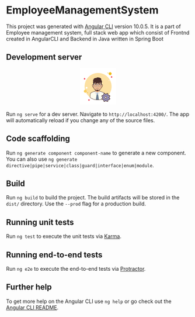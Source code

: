 # EmployeeManagementSystem

This project was generated with [Angular CLI](https://github.com/angular/angular-cli) version 10.0.5.
It is a part of Employee management system, full stack web app which consist of Frontnd created 
in AngularCLI and Backend in Java written in Spring Boot 
## Development server


<!--![alternative text](https://github.com/rwedzony/EmployeeManagementSystem_Front/blob/master/src/assets/img/admin1.png)-->

<!--![alternative text](https://github.com/rwedzony/EmployeeManagementSystem_Front/blob/master/src/assets/img/admin.png "Logo Title Text 1")-->

<p align="center">
  <img src="https://github.com/rwedzony/EmployeeManagementSystem_Front/blob/master/src/assets/img/admin1.png">
</p>


Run `ng serve` for a dev server. Navigate to `http://localhost:4200/`. The app will automatically reload if you change any of the source files.

## Code scaffolding

Run `ng generate component component-name` to generate a new component. You can also use `ng generate directive|pipe|service|class|guard|interface|enum|module`.

## Build

Run `ng build` to build the project. The build artifacts will be stored in the `dist/` directory. Use the `--prod` flag for a production build.

## Running unit tests

Run `ng test` to execute the unit tests via [Karma](https://karma-runner.github.io).

## Running end-to-end tests

Run `ng e2e` to execute the end-to-end tests via [Protractor](http://www.protractortest.org/).

## Further help

To get more help on the Angular CLI use `ng help` or go check out the [Angular CLI README](https://github.com/angular/angular-cli/blob/master/README.md).
